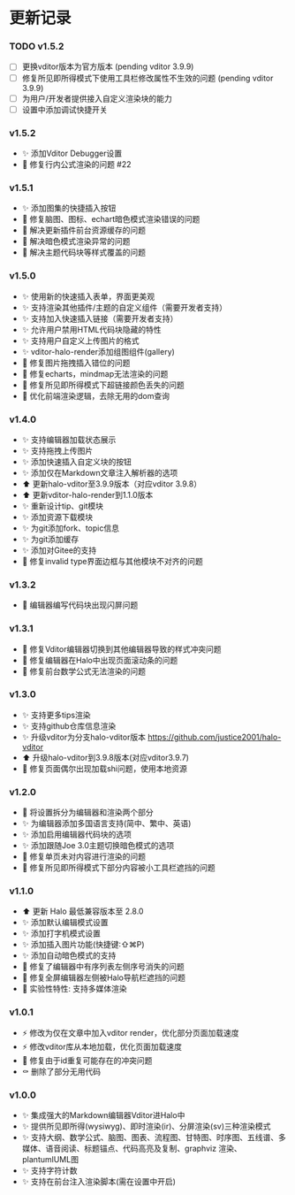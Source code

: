 # 更新记录

### TODO v1.5.2

- [ ] 更换vditor版本为官方版本 (pending vditor 3.9.9)
- [ ] 修复所见即所得模式下使用工具栏修改属性不生效的问题 (pending vditor 3.9.9)
- [ ] 为用户/开发者提供接入自定义渲染块的能力
- [ ] 设置中添加调试快捷开关

### v1.5.2

- ✨ 添加Vditor Debugger设置
- 🐛 修复行内公式渲染的问题 #22

### v1.5.1

- ✨ 添加图集的快捷插入按钮
- 🐛 修复脑图、图标、echart暗色模式渲染错误的问题
- 🐛 解决更新插件前台资源缓存的问题
- 🐛 解决暗色模式渲染异常的问题
- 🐛 解决主题代码块等样式覆盖的问题

### v1.5.0

- ✨ 使用新的快速插入表单，界面更美观
- ✨ 支持渲染其他插件/主题的自定义组件（需要开发者支持）
- ✨ 支持加入快速插入链接（需要开发者支持）
- ✨ 允许用户禁用HTML代码块隐藏的特性
- ✨ 支持用户自定义上传图片的格式
- ✨ vditor-halo-render添加组图组件(gallery)
- 🐛 修复图片拖拽插入错位的问题
- 🐛 修复echarts，mindmap无法渲染的问题
- 🐛 修复所见即所得模式下超链接颜色丢失的问题
- 🚀 优化前端渲染逻辑，去除无用的dom查询

### v1.4.0

- ✨ 支持编辑器加载状态展示
- ✨ 支持拖拽上传图片
- ✨ 添加快速插入自定义块的按钮
- ✨ 添加仅在Markdown文章注入解析器的选项
- ⬆️ 更新halo-vditor至3.9.9版本（对应vditor 3.9.8）
- ⬆️ 更新vditor-halo-render到1.1.0版本
- ✨ 重新设计tip、git模块
- ✨ 添加资源下载模块
- ✨ 为git添加fork、topic信息
- ✨ 为git添加缓存
- ✨ 添加对Gitee的支持
- 🐛 修复invalid type界面边框与其他模块不对齐的问题

### v1.3.2

- 🐛 编辑器编写代码块出现闪屏问题

### v1.3.1

- 🐛 修复Vditor编辑器切换到其他编辑器导致的样式冲突问题
- 🐛 修复编辑器在Halo中出现页面滚动条的问题
- 🐛 修复前台数学公式无法渲染的问题

### v1.3.0

- ✨ 支持更多tips渲染
- ✨ 支持github仓库信息渲染
- ✨ 升级vditor为分支halo-vditor版本 https://github.com/justice2001/halo-vditor
- ⬆️ 升级halo-vditor到3.9.8版本(对应vditor3.9.7)
- 🐛 修复页面偶尔出现加载shi问题，使用本地资源

### v1.2.0

- 🚸 将设置拆分为编辑器和渲染两个部分
- ✨ 为编辑器添加多国语言支持(简中、繁中、英语)
- ✨ 添加启用编辑器代码块的选项
- ✨ 添加跟随Joe 3.0主题切换暗色模式的选项
- 🐛 修复单页未对内容进行渲染的问题
- 🐛 修复所见即所得模式下部分内容被小工具栏遮挡的问题

### v1.1.0

- ⬆️ 更新 Halo 最低兼容版本至 2.8.0
- ✨ 添加默认编辑模式设置
- ✨ 添加打字机模式设置
- ✨ 添加插入图片功能(快捷键:⇧⌘P)
- ✨ 添加自动暗色模式的支持
- 🐛 修复了编辑器中有序列表左侧序号消失的问题
- 🐛 修复全屏编辑器左侧被Halo导航栏遮挡的问题
- 🧪 实验性特性: 支持多媒体渲染

### v1.0.1

- ⚡ 修改为仅在文章中加入vditor render，优化部分页面加载速度
- ⚡ 修改vditor库从本地加载，优化页面加载速度
- 🐛 修复由于id重复可能存在的冲突问题
- ⚰️ 删除了部分无用代码

### v1.0.0

- ✨ 集成强大的Markdown编辑器Vditor进Halo中
- ✨ 提供所见即所得(wysiwyg)、即时渲染(ir)、分屏渲染(sv)三种渲染模式
- ✨ 支持大纲、数学公式、脑图、图表、流程图、甘特图、时序图、五线谱、多媒体、语音阅读、标题锚点、代码高亮及复制、graphviz 渲染、plantumlUML图
- ✨ 支持字符计数
- ✨ 支持在前台注入渲染脚本(需在设置中开启)